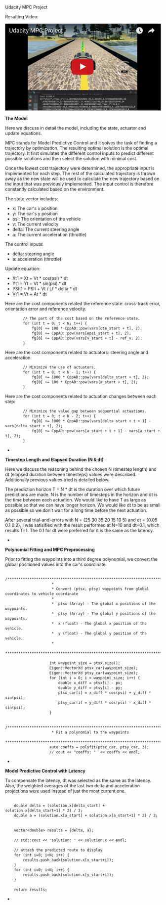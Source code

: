 Udacity MPC Project 

Resulting Video:

[![Udacity MPC Project](./../video/N10_dt0.1.png)](https://www.youtube.com/watch?v=tej4i4EK94I)

**The Model**

Here we discuss in detail the model, including the state, actuator and update equations.

MPC stands for Model Predictive Control and it solves the task of finding a trajectory by optimization.  The resulting optimal solution is the optimal trajectory.  It first simulates the different control inputs to predict different possible solutions and then select the solution with minimal cost. 

Once the lowest cost trajectory were determined, the appropriate input is implemented for each step.  The rest of the calculated trajectory is thrown away as the new state will be used to calculate the new trajectory based on the input that was previously implemented. The input control is therefore constantly calculated based on the environment.  

The state vector includes:

* x: The car's x position 
* y: The car's y position
* psi: The orientation of the vehicle
* v: The current velocity
* delta: The current steering angle
* a: The current acceleration (throttle)

The control inputs:

* delta: steering angle
* a: acceleration (throttle)

Update equation:

* Xt1 = Xt + Vt * cos(psi) * dt
* Yt1 = Yt + Vt * sin(psi) * dt
* PSIt1 = PSIt + Vt / Lf * delta * dt
* Vt1 = Vt + At * dt

Here are the cost components related the reference state: cross-track error, orientation error and reference velocity.

```
        // The part of the cost based on the reference state.
        for (int t = 0; t < N; t++) {
            fg[0] += 100 * CppAD::pow(vars[cte_start + t], 2);
            fg[0] += CppAD::pow(vars[epsi_start + t], 2);
            fg[0] += CppAD::pow(vars[v_start + t] - ref_v, 2);
        }
```

Here are the cost components related to actuators: steering angle and acceleration.


```
        // Minimize the use of actuators.
        for (int t = 0; t < N - 1; t++) {
            fg[0] += 1000 * CppAD::pow(vars[delta_start + t], 2);
            fg[0] += 100 * CppAD::pow(vars[a_start + t], 2);
        }
```

Here are the cost components related to actuation changes between each step:

```
        // Minimize the value gap between sequential actuations.
        for (int t = 0; t < N - 2; t++) {
            fg[0] += 1000 * CppAD::pow(vars[delta_start + t + 1] - vars[delta_start + t], 2);
            fg[0] += CppAD::pow(vars[a_start + t + 1] - vars[a_start + t], 2);
        }
```

-
**Timestep Length and Elapsed Duration (N & dt)**

Here we discuss the reasoning behind the chosen N (timestep length) and dt (elapsed duration between timesteps) values were described. Additionally previous values tried is detailed below.

The prediction horizon T = N * dt is the duration over which future predictions are made.  N is the number of timesteps in the horizon and dt is the time between each actuation.  We would like to have T as large as possible so that we can have longer horizon.  We would like dt to be as small as possible so we don't wait for a long time before the next actuation.  

After several trial-and-errors with N = {25 30 35 20 15 10 5} and dt = {0.05 0.1 0.2}, I was satisified with the result performed at N=10 and dt=0.1, which results T=1.  The 0.1 for dt were preferred for it is the same as the latency.  

-
**Polynomial Fitting and MPC Preprocessing**

Prior to fitting the waypoints into a third degree polynomial, we convert the global positioned values into the car's coordinate.   

```
                    /*********************************************************************************
                     *
                     * Convert (ptsx, ptsy) waypoints from global coordinates to vehicle coordinate
                     *
                     *  ptsx (Array) - The global x positions of the waypoints.
                     *  ptsy (Array) - The global y positions of the waypoints.
                     *  x (float) - The global x position of the vehicle.
                     *  y (float) - The global y position of the vehicle.
                     *
                     *********************************************************************************/

                    int waypoint_size = ptsx.size();
                    Eigen::VectorXd ptsx_car(waypoint_size);
                    Eigen::VectorXd ptsy_car(waypoint_size);
                    for (int i = 0; i < waypoint_size; i++) {
                        double x_diff = ptsx[i] - px;
                        double y_diff = ptsy[i] - py;
                        ptsx_car[i] = x_diff * cos(psi) + y_diff * sin(psi);
                        ptsy_car[i] = y_diff * cos(psi) - x_diff * sin(psi);
                    }

                    /*********************************************************************************
                     * Fit a polynomial to the waypoints
                     *********************************************************************************/
                    auto coeffs = polyfit(ptsx_car, ptsy_car, 3);
                    // cout << "coeffs: "  << coeffs << endl;

```


-
**Model Predictive Control with Latency**

To compensate the latency, dt was selected as the same as the latency.  Also, the weighted averages of the last two delta and acceleration projections were used instead of just the most current one.  

```

    double delta = (solution.x[delta_start] + solution.x[delta_start+1] * 2) / 3;
    double a = (solution.x[a_start] + solution.x[a_start+1] * 2) / 3;


    vector<double> results = {delta, a};

    // std::cout << "solution: " << solution.x << endl;

    // attach the predicted route to display
    for (int i=0; i<N; i++) {
        results.push_back(solution.x[x_start+i]);
    }
    for (int i=0; i<N; i++) {
        results.push_back(solution.x[y_start+i]);
    }

    return results;
```

-
